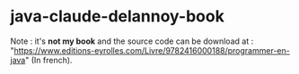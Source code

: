 # java-claude-delannoy-book

Note : it's **not my book** and the source code can be download at : "https://www.editions-eyrolles.com/Livre/9782416000188/programmer-en-java" (In french).